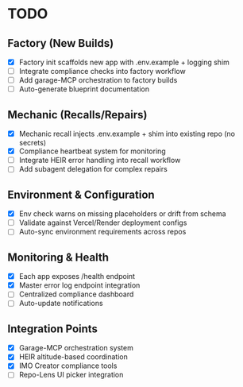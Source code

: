 # TODO

## Factory (New Builds)
- [x] Factory init scaffolds new app with .env.example + logging shim
- [ ] Integrate compliance checks into factory workflow
- [ ] Add garage-MCP orchestration to factory builds
- [ ] Auto-generate blueprint documentation

## Mechanic (Recalls/Repairs)
- [x] Mechanic recall injects .env.example + shim into existing repo (no secrets)
- [x] Compliance heartbeat system for monitoring
- [ ] Integrate HEIR error handling into recall workflow
- [ ] Add subagent delegation for complex repairs

## Environment & Configuration
- [x] Env check warns on missing placeholders or drift from schema
- [ ] Validate against Vercel/Render deployment configs
- [ ] Auto-sync environment requirements across repos

## Monitoring & Health
- [x] Each app exposes /health endpoint
- [x] Master error log endpoint integration
- [ ] Centralized compliance dashboard
- [ ] Auto-update notifications

## Integration Points
- [x] Garage-MCP orchestration system
- [x] HEIR altitude-based coordination
- [x] IMO Creator compliance tools
- [ ] Repo-Lens UI picker integration